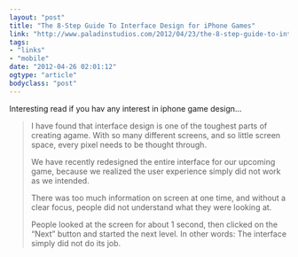 ```yaml
---
layout: "post"
title: "The 8-Step Guide To Interface Design for iPhone Games"
link: "http://www.paladinstudios.com/2012/04/23/the-8-step-guide-to-interface-design-for-iphone-games/"
tags: 
- "links"
- "mobile"
date: "2012-04-26 02:01:12"
ogtype: "article"
bodyclass: "post"
---
```


Interesting read if you hav any interest in iphone game design…

> I have found that interface design is one of the toughest parts of creating agame. With so many different screens, and so little screen space, every pixel needs to be thought through.
> 
> We have recently redesigned the entire interface for our upcoming game, because we realized the user experience simply did not work as we intended.
> 
> There was too much information on screen at one time, and without a clear focus, people did not understand what they were looking at.
> 
> People looked at the screen for about 1 second, then clicked on the “Next” button and started the next level. In other words: The interface simply did not do its job.